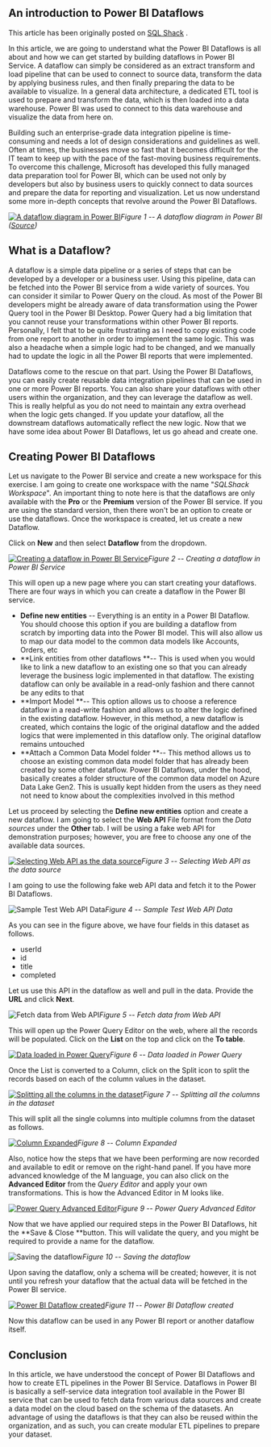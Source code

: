 ## An introduction to Power BI Dataflows


> 
This article has been originally posted on  [SQL Shack](https://www.sqlshack.com/an-introduction-to-power-bi-dataflows/) .

In this article, we are going to understand what the Power BI Dataflows is all about and how we can get started by building dataflows in Power BI Service. A dataflow can simply be considered as an extract transform and load pipeline that can be used to connect to source data, transform the data by applying business rules, and then finally preparing the data to be available to visualize. In a general data architecture, a dedicated ETL tool is used to prepare and transform the data, which is then loaded into a data warehouse. Power BI was used to connect to this data warehouse and visualize the data from here on.

Building such an enterprise-grade data integration pipeline is time-consuming and needs a lot of design considerations and guidelines as well. Often at times, the businesses move so fast that it becomes difficult for the IT team to keep up with the pace of the fast-moving business requirements. To overcome this challenge, Microsoft has developed this fully managed data preparation tool for Power BI, which can be used not only by developers but also by business users to quickly connect to data sources and prepare the data for reporting and visualization. Let us now understand some more in-depth concepts that revolve around the Power BI Dataflows.

[![A dataflow diagram in Power BI](https://www.sqlshack.com/wp-content/uploads/2021/05/a-dataflow-diagram-in-power-bi.png)](https://www.sqlshack.com/wp-content/uploads/2021/05/a-dataflow-diagram-in-power-bi.png)_Figure 1 -- A dataflow diagram in Power BI ([Source](https://docs.microsoft.com/en-us/power-bi/transform-model/dataflows/dataflows-introduction-self-service))_

## What is a Dataflow?

A dataflow is a simple data pipeline or a series of steps that can be developed by a developer or a business user. Using this pipeline, data can be fetched into the Power BI service from a wide variety of sources. You can consider it similar to Power Query on the cloud. As most of the Power BI developers might be already aware of data transformation using the Power Query tool in the Power BI Desktop. Power Query had a big limitation that you cannot reuse your transformations within other Power BI reports. Personally, I felt that to be quite frustrating as I need to copy existing code from one report to another in order to implement the same logic. This was also a headache when a simple logic had to be changed, and we manually had to update the logic in all the Power BI reports that were implemented.

Dataflows come to the rescue on that part. Using the Power BI Dataflows, you can easily create reusable data integration pipelines that can be used in one or more Power BI reports. You can also share your dataflows with other users within the organization, and they can leverage the dataflow as well. This is really helpful as you do not need to maintain any extra overhead when the logic gets changed. If you update your dataflow, all the downstream dataflows automatically reflect the new logic. Now that we have some idea about Power BI Dataflows, let us go ahead and create one.

## Creating Power BI Dataflows

Let us navigate to the Power BI service and create a new workspace for this exercise. I am going to create one workspace with the name "_SQLShack Workspace_". An important thing to note here is that the dataflows are only available with the **Pro** or the **Premium** version of the Power BI service. If you are using the standard version, then there won't be an option to create or use the dataflows. Once the workspace is created, let us create a new Dataflow.

Click on **New** and then select **Dataflow** from the dropdown.

[![Creating a dataflow in Power BI Service](https://www.sqlshack.com/wp-content/uploads/2021/05/creating-a-dataflow-in-power-bi-service.png)](https://www.sqlshack.com/wp-content/uploads/2021/05/creating-a-dataflow-in-power-bi-service.png)_Figure 2 -- Creating a dataflow in Power BI Service_

This will open up a new page where you can start creating your dataflows. There are four ways in which you can create a dataflow in the Power BI service.

* **Define new entities** -- Everything is an entity in a Power BI Dataflow. You should choose this option if you are building a dataflow from scratch by importing data into the Power BI model. This will also allow us to map our data model to the common data models like Accounts, Orders, etc
* **Link entities from other dataflows **-- This is used when you would like to link a new dataflow to an existing one so that you can already leverage the business logic implemented in that dataflow. The existing dataflow can only be available in a read-only fashion and there cannot be any edits to that
* **Import Model **-- This option allows us to choose a reference dataflow in a read-write fashion and allows us to alter the logic defined in the existing dataflow. However, in this method, a new dataflow is created, which contains the logic of the original dataflow and the added logics that were implemented in this dataflow only. The original dataflow remains untouched
* **Attach a Common Data Model folder **-- This method allows us to choose an existing common data model folder that has already been created by some other dataflow. Power BI Dataflows, under the hood, basically creates a folder structure of the common data model on Azure Data Lake Gen2\. This is usually kept hidden from the users as they need not need to know about the complexities involved in this method

Let us proceed by selecting the **Define new entities** option and create a new dataflow. I am going to select the **Web API** File format from the _Data sources_ under the **Other** tab. I will be using a fake web API for demonstration purposes; however, you are free to choose any one of the available data sources.

[![Selecting Web API as the data source](https://www.sqlshack.com/wp-content/uploads/2021/05/selecting-web-api-as-the-data-source.png)](https://www.sqlshack.com/wp-content/uploads/2021/05/selecting-web-api-as-the-data-source.png)_Figure 3 -- Selecting Web API as the data source_

I am going to use the following fake web API data and fetch it to the Power BI Dataflows.

![Sample Test Web API Data](https://www.sqlshack.com/wp-content/uploads/2021/05/sample-test-web-api-data.png)_Figure 4 -- Sample Test Web API Data_

As you can see in the figure above, we have four fields in this dataset as follows.

* userId
* id
* title
* completed

Let us use this API in the dataflow as well and pull in the data. Provide the **URL** and click **Next**.

![Fetch data from Web API](https://www.sqlshack.com/wp-content/uploads/2021/05/fetch-data-from-web-api.png)_Figure 5 -- Fetch data from Web API_

This will open up the Power Query Editor on the web, where all the records will be populated. Click on the **List** on the top and click on the **To table**.

[![Data loaded in Power Query](https://www.sqlshack.com/wp-content/uploads/2021/05/data-loaded-in-power-query.png)](https://www.sqlshack.com/wp-content/uploads/2021/05/data-loaded-in-power-query.png)_Figure 6 -- Data loaded in Power Query_

Once the List is converted to a Column, click on the Split icon to split the records based on each of the column values in the dataset.

[![Splitting all the columns in the dataset](https://www.sqlshack.com/wp-content/uploads/2021/05/splitting-all-the-columns-in-the-dataset.png)](https://www.sqlshack.com/wp-content/uploads/2021/05/splitting-all-the-columns-in-the-dataset.png)_Figure 7 -- Splitting all the columns in the dataset_

This will split all the single columns into multiple columns from the dataset as follows.

[![Column Expanded](https://www.sqlshack.com/wp-content/uploads/2021/05/column-expanded.png)](https://www.sqlshack.com/wp-content/uploads/2021/05/column-expanded.png)_Figure 8 -- Column Expanded_

Also, notice how the steps that we have been performing are now recorded and available to edit or remove on the right-hand panel. If you have more advanced knowledge of the M language, you can also click on the **Advanced Editor** from the _Query Editor_ and apply your own transformations. This is how the Advanced Editor in M looks like.

[![Power Query Advanced Editor](https://www.sqlshack.com/wp-content/uploads/2021/05/power-query-advanced-editor.png)](https://www.sqlshack.com/wp-content/uploads/2021/05/power-query-advanced-editor.png)_Figure 9 -- Power Query Advanced Editor_

Now that we have applied our required steps in the Power BI Dataflows, hit the **Save & Close **button. This will validate the query, and you might be required to provide a name for the dataflow.

![Saving the dataflow](https://www.sqlshack.com/wp-content/uploads/2021/05/saving-the-dataflow.png)_Figure 10 -- Saving the dataflow_

Upon saving the dataflow, only a schema will be created; however, it is not until you refresh your dataflow that the actual data will be fetched in the Power BI service.

[![Power BI Dataflow created](https://www.sqlshack.com/wp-content/uploads/2021/05/power-bi-dataflow-created.png)](https://www.sqlshack.com/wp-content/uploads/2021/05/power-bi-dataflow-created.png)_Figure 11 -- Power BI Dataflow created_

Now this dataflow can be used in any Power BI report or another dataflow itself.

## Conclusion

In this article, we have understood the concept of Power BI Dataflows and how to create ETL pipelines in the Power BI Service. Dataflows in Power BI is basically a self-service data integration tool available in the Power BI service that can be used to fetch data from various data sources and create a data model on the cloud based on the schema of the datasets. An advantage of using the dataflows is that they can also be reused within the organization, and as such, you can create modular ETL pipelines to prepare your dataset.